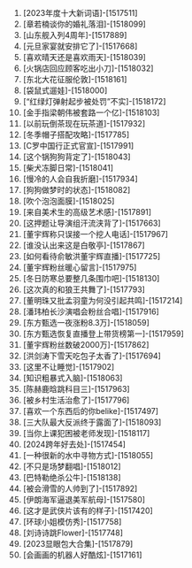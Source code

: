 
1. [2023年度十大新词语]-[1517511]
1. [章若楠谈你的婚礼落泪]-[1518099]
1. [山东舰入列4周年]-[1517889]
1. [元旦家宴就安排它了]-[1517668]
1. [喜欢晴天还是喜欢雨天]-[1518039]
1. [火锅店回应顾客吃出小刀]-[1518032]
1. [东北大花征服伦敦]-[1518161]
1. [袋鼠式遛娃]-[1518000]
1. [“红绿灯弹射起步被处罚”不实]-[1518172]
1. [金手指梁朝伟被套路一个亿]-[1518103]
1. [以前玩倒茶现在玩茶道]-[1517932]
1. [冬季帽子搭配攻略]-[1517785]
1. [C罗中国行正式官宣]-[1517991]
1. [这个锅狗狗背定了]-[1518043]
1. [柴犬冻脚日常]-[1518041]
1. [慢冷的人会自我折磨]-[1517934]
1. [狗狗做梦时的状态]-[1518082]
1. [吹个泡泡面膜]-[1518025]
1. [来自美术生的高级艺术感]-[1517891]
1. [这押题让导演组汗流浃背了]-[1517663]
1. [董宇辉称只误接一个挖人电话]-[1517967]
1. [谁没认出来这是白敬亭]-[1517867]
1. [如何看待俞敏洪董宇辉直播]-[1517725]
1. [董宇辉粉丝暖心留言]-[1517975]
1. [冬日防寒总要整几条围巾吧]-[1518130]
1. [这次真的和狼王共舞了]-[1517793]
1. [董明珠又批孟羽童为何没引起共鸣]-[1517214]
1. [潘玮柏长沙演唱会粉丝合唱]-[1517916]
1. [东方甄选一夜涨粉8.3万]-[1518059]
1. [东方甄选恢复直播登上带货榜第一]-[1517959]
1. [董宇辉粉丝数破2000万]-[1517862]
1. [洪剑涛下雪天吃包子太香了]-[1517694]
1. [这里不让睡觉]-[1517902]
1. [知识粗暴式入脑]-[1518063]
1. [陈赫鹿晗跳科目三]-[1517963]
1. [被乡村生活治愈了]-[1517796]
1. [喜欢一个东西后的你belike]-[1517497]
1. [三大队最大反派终于露面了]-[1518093]
1. [当你上课犯困被老师发现]-[1518117]
1. [2024跨年好去处]-[1517454]
1. [一种很新的水中寻物方式]-[1518055]
1. [不只是场梦翻唱]-[1518012]
1. [巴特勒绝杀公牛]-[1518138]
1. [被会滑雪的人帅到了]-[1517892]
1. [伊朗海军逼退美军航母]-[1517580]
1. [这才是武侠片该有的样子]-[1517420]
1. [环球小姐模仿秀]-[1517758]
1. [刘诗诗跳Flower]-[1517748]
1. [2023显眼包大合集]-[1517879]
1. [会画画的机器人好酷炫]-[1517161]